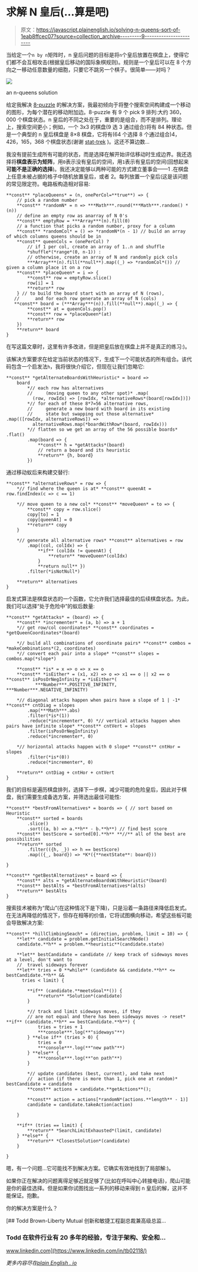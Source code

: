 # 求解 N 皇后(…算是吧)

> 原文：<https://javascript.plainenglish.io/solving-n-queens-sort-of-1eab8ffcec07?source=collection_archive---------9----------------------->

当给定一个`n by n`矩阵时，n 皇后问题的目标是将`n`个皇后放置在棋盘上，使得它们都不会互相攻击(根据皇后移动的国际象棋规则)。规则是一个皇后可以在 8 个方向之一移动任意数量的细胞，只要它不跳另一个棋子。很简单——对吗？

![](img/e329e148369059f7d9bbdacb673c0db7.png)

an n-queens solution

给定我解决 [8-puzzle](https://akaphenom.medium.com/solving-8-puzzle-with-search-e17c71000780) 的解决方案，我最初倾向于将整个搜索空间构建成一个移动的图形，为每个潜在的移动附加边。8-puzzle 有 9 个 pick 9 排列:大约 360，000 个棋盘状态。n 皇后的不同之处在于，重要的是组合，而不是排列。理论上，搜索空间更小；例如，一个 3x3 的棋盘(9 选 3 通过组合)将有 84 种状态。但是一个典型的 n 皇后棋盘是 8×8 棋盘，它将有(64 个选择 8 个通过组合)4，426，165，368 个棋盘状态(谢谢 [stat-trek](https://stattrek.com/online-calculator/combinations-permutations.aspx) )。这还不算边数…

我没有提前生成所有可能的状态，而是选择在解开始评估移动时生成边界。我还选择将**棋盘表示为矩阵**，用`0`表示没有皇后的空间，用`1`表示有皇后的空间(回想起来**可能不是正确的选择**)。我还决定能够以两种可能的方式建立董事会——1 .在棋盘上任意未被占据的格子中随机放置皇后，或者 2。每列放置一个皇后(这是该问题的常见限定符。电路板构造相对容易:

```
**const** *placeQueens* = (n, onePerCol=**true**) => {
    // pick a random number
    **const** *randomN* = n => ***Math***.round(***Math***.random() * (n))
    // define an empty row as anarray of N 0's
    **const** emptyRow = ***Array***(n).fill(0)
    // a function that picks a random number, proxy for a column
    **const** *randomCol* = () => *randomN*(n - 1) // build an array of which columns queens should be in
    **const** queenCols = (onePerCol) ?
        // if 1 per col, create an array of 1..n and shuffle
        *shuffle*(*range*(0, n-1)) :
        // otherwise, create an array of N and randomly pick cols      
        ***Array***(n).fill(**null**).map((_) => *randomCol*()) // given a column place it on a row
    **const** *placeQueen* = i => {
        **const** row = emptyRow.slice()
        row[i] = 1
        **return** row
    } // to build the board start with an array of N (rows),
   //      and for each row generate an array of N (cols)
   **const** board = (***Array***(n)).fill(**null**).map((_) => {
        **const** at = queenCols.pop()
        **const** row = *placeQueen*(at)
        **return** row
    })
    **return** board
}
```

在写这篇文章时，这里有许多改进，但是把皇后放在棋盘上并不是真正的练习:)。

该解决方案要求在给定当前状态的情况下，生成下一个可能状态的所有组合。该代码包含一个启发法`h`，我将很快介绍它，但现在让我们忽略它:

```
**const** *getAlternateBoardsWithHeuristic* = board =>
    board
        *// each row has alternatives 
        //     (moving queen to any other spot)* .map(
          (row, rowIdx) => [rowIdx, *alternativeRows*(board[rowIdx])])
        *// for each of these 8*7=56 alternative rows, 
        //     generate a new board with board in its existing
        //     state but swapping out those alternative* .map(([rowIdx, alternativeRows]) => 
          alternativeRows.map(*boardWithRow*(board, rowIdx)))
        *// flatten so we get an array of the 56 possible boards* .flat()
        .map(board => {
            **const** h = *getAttacks*(board)
            // return a board and its heuristic 
            **return** {h, board}
        })
```

通过移动蚁后来构建交替行:

```
**const** *alternativeRows* = row => {
    *// find where the queen is at* **const** queenAt = row.findIndex(c => c == 1)

    *// move queen to a new col* **const** *moveQueen* = to => {
        **const** copy = row.slice()
        copy[to] = 1
        copy[queenAt] = 0
        **return** copy
    }

    *// generate all alternative rows* **const** alternatives = row
        .map((col, colIdx) => {
            **if** (colIdx != queenAt) {
                **return** *moveQueen*(colIdx)
            }
            **return null** })
        .filter(*isNotNull*)

    **return** alternatives
}
```

启发式算法是棋盘状态的一个函数，它允许我们选择最佳的后续棋盘状态。为此，我们可以选择“处于危险中”的蚁后数量:

```
**const** *getAttacks* = (board) => {
    **const** *incrementer* = (a, b) => a + 1
    *// get row/col coordinates* **const** coordinates = *getQueenCoordinates*(board)

    *// build all combinations of coordinate pairs* **const** combos = *makeCombinations*(2, coordinates)
    *// convert each pair into a slope* **const** slopes = combos.map(*slope*)

    **const** *is* = x => o => x == o
    **const** *isEither* = (x1, x2) => o => x1 == o || x2 == o **const** isPosOrNegInfinity = *isEither*(
           ***Number***.POSITIVE_INFINITY, ***Number***.NEGATIVE_INFINITY)

    *// diagonal attacks happen when pairs have a slope of 1 | -1* **const** cntDiag = slopes
        .map(***Math***.abs)
        .filter(*is*(1))
        .reduce(*incrementer*, 0) *// vertical attacks happen when pairs have infinite slope* **const** cntVert = slopes
        .filter(isPosOrNegInfinity)
        .reduce(*incrementer*, 0)

    *// horizontal attacks happen with 0 slope* **const** cntHor = slopes
        .filter(*is*(0))
        .reduce(*incrementer*, 0)

    **return** cntDiag + cntHor + cntVert
}
```

我们的目标是遍历棋盘排列，选择下一步棋，减少可能的危险皇后，因此对于棋盘，我们需要生成备选方案，并筛选出最佳可能性:

```
**const** *bestFromAlternatives* = boards => { // sort based on Heuristic
    **const** sorted = boards
        .slice()
        .sort((a, b) => a.**h** - b.**h**) // find best score
    **const** bestScore = sorted[0].**h** **//** all of the best are possibilities 
    **return** sorted
        .filter(({h, _}) => h == bestScore)
        .map(({_, board}) => *K*({**nextState**: board}))

}

**const** *getBestAlternatives* = board => {
    **const** alts = *getAlternateBoardsWithHeuristic*(board)
    **const** bestAlts = *bestFromAlternatives*(alts)
    **return** bestAlts
}
```

搜索技术被称为“爬山”(在这种情况下是下降)，只是沿着一条路径来降低启发式。在无法再降低的情况下，但存在相等的价值，它将试图横向移动，希望这些板可能会导致解决方案:

```
**const** *hillClimbingSeach* = (direction, problem, limit = 10) => {
    **let** candidate = problem.getInitialSearchNode()
    candidate.**h** = problem.**heuristic**(candidate.state)

    **let** bestCandidate = candidate // keep track of sideways moves at a level, don't want to 
    //  travel sideways forever
    **let** tries = 0 **while** (candidate && candidate.**h** <= bestCandidate.**h** && 
      tries < limit) {

        **if** (candidate.**meetsGoal**()) {
            **return** *Solution*(candidate)
        }

        *// track and limit sideways moves, if they
        // are not equal and there has been sideways moves -> reset* **if** (candidate.**h** == bestCandidate.**h**) {
            tries = tries + 1
            ***console***.log(**"sideways"**)
        } **else if** (tries > 0) {
            tries = 0
            ***console***.log(**"new path"**)
        } **else** {
            ***console***.log(**"on path"**)
        }

        *// update candidates (best, current), and take next
        //  action (if there is more than 1, pick one at random)* bestCandidate = candidate
        **const** actions = candidate.**getActions**();

        **const** action = actions[*randomN*(actions.**length** - 1)]
        candidate = candidate.takeAction(action)

    }

    **if** (tries == limit) {
        **return** *SearchLimitExhausted*(limit, candidate)
    } **else** {
        **return** *ClosestSolution*(candidate)
    }

}
```

嗯，有一个问题…它可能找不到解决方案。它确实有效地找到了局部解:)。

如果你正在解决的问题离得足够近就足够了(比如在呼叫中心转接电话)，爬山可能是你的最佳选择。但是如果你试图找出一系列的移动来得到 n 皇后的解，这并不能保证。抱歉。

你的解决方案是什么？

[](https://www.linkedin.com/in/tb02118/) [## Todd Brown-Liberty Mutual 创新和敏捷工程副总裁兼高级总监…

### Todd 在软件行业有 20 多年的经验，专注于架构、安全和…

www.linkedin.com](https://www.linkedin.com/in/tb02118/) 

*更多内容尽在*[*plain English . io*](http://plainenglish.io/)